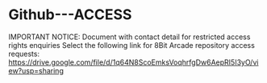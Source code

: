 # Github---ACCESS
IMPORTANT NOTICE: Document with contact detail for restricted access rights enquiries
Select the following link for 8Bit Arcade repository access requests:
https://drive.google.com/file/d/1q64N8ScoEmksVoqhrfgDw6AepRI5I3yO/view?usp=sharing
